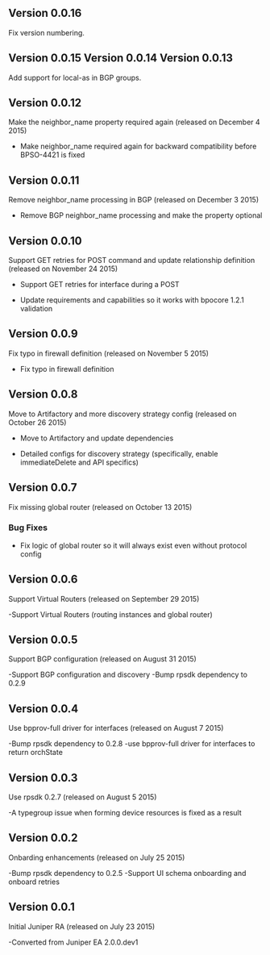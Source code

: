 Version 0.0.16
--------------
Fix version numbering.

Version 0.0.15
Version 0.0.14
Version 0.0.13
--------------

Add support for local-as in BGP groups.

Version 0.0.12
--------------

Make the neighbor_name property required again (released on December 4 2015)

- Make neighbor_name required again for backward compatibility before BPSO-4421 is fixed

Version 0.0.11
--------------

Remove neighbor_name processing in BGP (released on December 3 2015)

- Remove BGP neighbor_name processing and make the property optional

Version 0.0.10
--------------

Support GET retries for POST command and update relationship definition (released on November 24 2015)

- Support GET retries for interface during a POST

- Update requirements and capabilities so it works with bpocore 1.2.1 validation 

Version 0.0.9
-------------

Fix typo in firewall definition (released on November 5 2015)

- Fix typo in firewall definition

Version 0.0.8
-------------

Move to Artifactory and more discovery strategy config (released on October 26 2015)

- Move to Artifactory and update dependencies

- Detailed configs for discovery strategy (specifically, enable immediateDelete and API specifics)

Version 0.0.7
-------------

Fix missing global router (released on October 13 2015)

### Bug Fixes
- Fix logic of global router so it will always exist even without protocol config

Version 0.0.6
-------------

Support Virtual Routers (released on September 29 2015)

-Support Virtual Routers (routing instances and global router)

Version 0.0.5
-------------

Support BGP configuration (released on August 31 2015)

-Support BGP configuration and discovery
-Bump rpsdk dependency to 0.2.9

Version 0.0.4
-------------

Use bpprov-full driver for interfaces (released on August 7 2015)

-Bump rpsdk dependency to 0.2.8
-use bpprov-full driver for interfaces to return orchState

Version 0.0.3
-------------

Use rpsdk 0.2.7 (released on August 5 2015)

-A typegroup issue when forming device resources is fixed as a result

Version 0.0.2
-------------

Onbarding enhancements (released on July 25 2015)

-Bump rpsdk dependency to 0.2.5
-Support UI schema onboarding and onboard retries

Version 0.0.1
-------------

Initial Juniper RA (released on July 23 2015)

-Converted from Juniper EA 2.0.0.dev1

